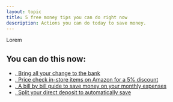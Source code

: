 ```yaml
---
layout: topic
title: 5 free money tips you can do right now
description: Actions you can do today to save money.
---
```


 Lorem

## You can do this now:

* [_._ Bring all your change to the bank](#act-now/bring-change)
* [_._ Price check in-store items on Amazon for a 5% discount](#act-now/price-check)
* [_._ A bill by bill guide to save money on your monthly expenses](#act-now/bill-savings)
* [_._ Split your direct deposit to automatically save](#act-now/direct-deposit)

